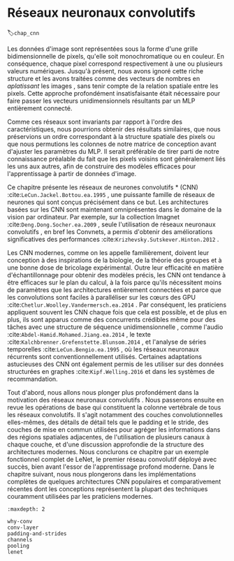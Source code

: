 # Réseaux neuronaux convolutifs
:label:`chap_cnn` 

 Les données d'image sont représentées sous la forme d'une grille bidimensionnelle de pixels, qu'elle soit
monochromatique ou en couleur. En conséquence, chaque pixel correspond respectivement à une
ou plusieurs valeurs numériques. Jusqu'à présent, nous avons ignoré cette riche structure
et les avons traitées comme des vecteurs de nombres en *aplatissant* les images
, sans tenir compte de la relation spatiale entre les pixels. Cette approche
profondément insatisfaisante était nécessaire pour faire passer les vecteurs unidimensionnels
résultants par un MLP entièrement connecté.

Comme ces réseaux sont invariants par rapport à l'ordre des caractéristiques, nous
pourrions obtenir des résultats similaires, que nous préservions un ordre
correspondant à la structure spatiale des pixels ou que nous permutions
les colonnes de notre matrice de conception avant d'ajuster les paramètres du MLP.
Il serait préférable de tirer parti de notre connaissance préalable du fait que les pixels voisins
sont généralement liés les uns aux autres, afin de construire des modèles efficaces pour
l'apprentissage à partir de données d'image.

Ce chapitre présente les réseaux de neurones convolutifs * (CNN)
:cite:`LeCun.Jackel.Bottou.ea.1995` , une puissante famille de réseaux de neurones qui
sont conçus précisément dans ce but.
Les architectures basées sur les CNN sont
maintenant omniprésentes dans le domaine de la vision par ordinateur.
Par exemple, sur la collection Imagnet
:cite:`Deng.Dong.Socher.ea.2009` , seule l'utilisation de réseaux neuronaux convolutifs
, en bref les Convnets, a permis d'obtenir des améliorations significatives des performances
 :cite:`Krizhevsky.Sutskever.Hinton.2012` .

Les CNN modernes, comme on les appelle familièrement, doivent leur conception à
des inspirations de la biologie, de la théorie des groupes et à une bonne dose de
bricolage expérimental.  Outre leur efficacité en matière d'échantillonnage
pour obtenir des modèles précis, les CNN ont tendance à être efficaces sur le plan du calcul,
à la fois parce qu'ils nécessitent moins de paramètres que les architectures entièrement connectées
et parce que les convolutions sont faciles à paralléliser sur
les cœurs des GPU :cite:`Chetlur.Woolley.Vandermersch.ea.2014` .  Par conséquent, les praticiens
appliquent souvent les CNN chaque fois que cela est possible, et de plus en plus, ils sont apparus comme des concurrents crédibles
même pour des tâches avec une structure de séquence unidimensionnelle
, comme l'audio :cite:`Abdel-Hamid.Mohamed.Jiang.ea.2014` , le texte
:cite:`Kalchbrenner.Grefenstette.Blunsom.2014` , et l'analyse de séries temporelles
:cite:`LeCun.Bengio.ea.1995` , où les réseaux neuronaux récurrents sont
conventionnellement utilisés.  Certaines adaptations astucieuses des CNN ont également
permis de les utiliser sur des données structurées en graphes :cite:`Kipf.Welling.2016` et
dans les systèmes de recommandation.

Tout d'abord, nous allons nous plonger plus profondément dans la motivation des réseaux neuronaux convolutifs
. Nous passerons ensuite en revue les opérations de base
qui constituent la colonne vertébrale de tous les réseaux convolutifs.
Il s'agit notamment des couches convolutionnelles elles-mêmes,
des détails de détail tels que le padding et le stride,
des couches de mise en commun utilisées pour agréger les informations
dans des régions spatiales adjacentes,
de l'utilisation de plusieurs canaux à chaque couche,
et d'une discussion approfondie de la structure des architectures modernes.
Nous conclurons ce chapitre par un exemple fonctionnel complet de LeNet,
le premier réseau convolutif déployé avec succès,
bien avant l'essor de l'apprentissage profond moderne.
Dans le chapitre suivant, nous nous plongerons dans les implémentations complètes
de quelques architectures CNN populaires et comparativement récentes
dont les conceptions représentent la plupart des techniques
couramment utilisées par les praticiens modernes.

```toc
:maxdepth: 2

why-conv
conv-layer
padding-and-strides
channels
pooling
lenet
```

